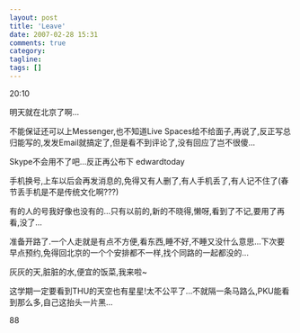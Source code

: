 ```yaml
---
layout: post
title: 'Leave'
date: 2007-02-28 15:31
comments: true
category: 
tagline: 
tags: []
---
```

    

20:10

明天就在北京了啊...

不能保证还可以上Messenger,也不知道Live Spaces给不给面子,再说了,反正写总归能写的,发发Email就搞定了,但是看不到评论了,没有回应了岂不很傻...

Skype不会用不了吧...反正再公布下 edwardtoday

手机换号,上车以后会再发消息的,免得又有人删了,有人手机丢了,有人记不住了(春节丢手机是不是传统文化啊???)

有的人的号我好像也没有的...只有以前的,新的不晓得,懒呀,看到了不记,要用了再看,没了...

准备开路了.一个人走就是有点不方便,看东西,睡不好,不睡又没什么意思...下次要早点预约,免得回北京的一个个安排都不一样,找个同路的一起都没的...

灰灰的天,脏脏的水,便宜的饭菜,我来啦~

这学期一定要看到THU的天空也有星星!太不公平了...不就隔一条马路么,PKU能看到那么多,自己这抬头一片黑...

88

